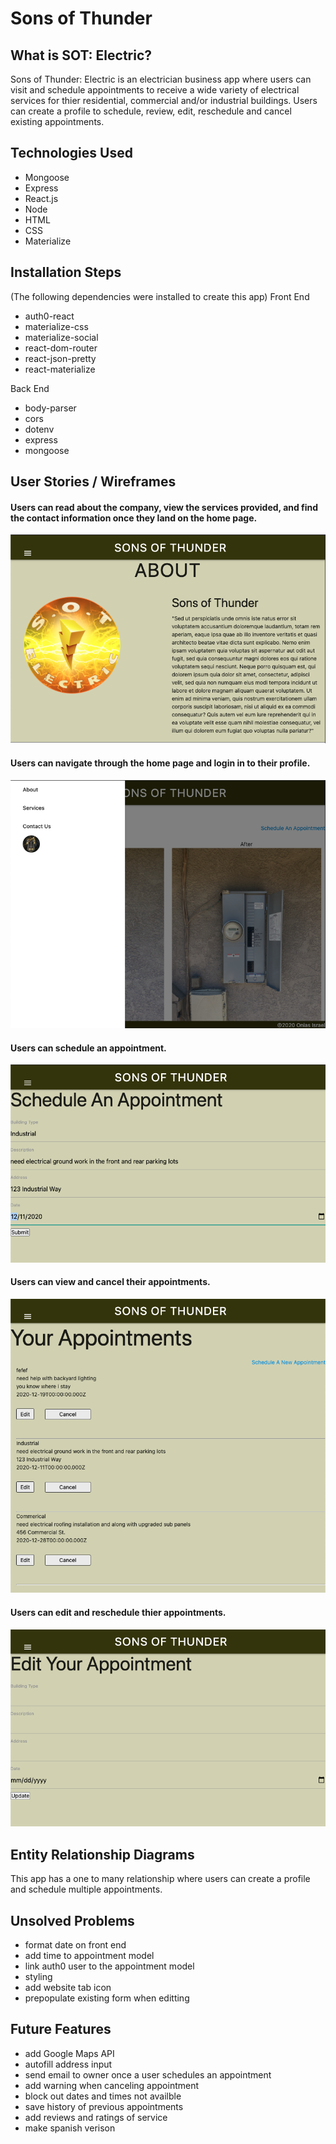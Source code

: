 # Sons of Thunder

## What is SOT: Electric?

Sons of Thunder: Electric is an electrician business app where users can visit and schedule appointments to receive a wide variety of electrical services for thier residential, commercial and/or industrial buildings. Users can create a profile to schedule, review, edit, reschedule and cancel existing appointments.

## Technologies Used
* Mongoose
* Express
* React.js
* Node
* HTML
* CSS
* Materialize

## Installation Steps
(The following dependencies were installed to create this app)
Front End
* auth0-react
* materialize-css
* materialize-social
* react-dom-router
* react-json-pretty
* react-materialize

Back End 
* body-parser
* cors
* dotenv
* express
* mongoose

## User Stories / Wireframes
#### Users can read about the company, view the services provided, and find the contact information once they land on the home page.
![home](src/images/home_page.png)
#### Users can navigate through the home page and login in to their profile.
![navbar](src/images/navbar.png)
#### Users can schedule an appointment.
![schedule](src/images/schedule.png)
#### Users can view and cancel their appointments.
![manage](src/images/manage.png)
#### Users can edit and reschedule thier appointments.
![edit](src/images/edit_reschedule.png)

## Entity Relationship Diagrams
This app has a one to many relationship where users can create a profile and schedule multiple appointments.

## Unsolved Problems
* format date on front end
* add time to appointment model
* link auth0 user to the appointment model
* styling
* add website tab icon
* prepopulate existing form when editting

## Future Features
* add Google Maps API
* autofill address input
* send email to owner once a user schedules an appointment
* add warning when canceling appointment
* block out dates and times not availble
* save history of previous appointments
* add reviews and ratings of service
* make spanish verison